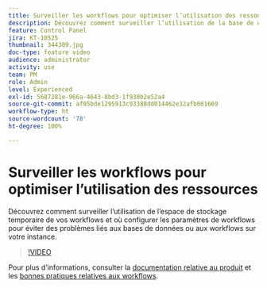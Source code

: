 ```yaml
---
title: Surveiller les workflows pour optimiser l’utilisation des ressources
description: Découvrez comment surveiller l’utilisation de la base de données de vos instances.
feature: Control Panel
jira: KT-10525
thumbnail: 344309.jpg
doc-type: feature video
audience: administrator
activity: use
team: PM
role: Admin
level: Experienced
exl-id: 5687281e-966a-4643-8bd3-1f930b2e52a4
source-git-commit: af05bde1295913c93388dd014462e32afb081669
workflow-type: ht
source-wordcount: '78'
ht-degree: 100%

---
```


# Surveiller les workflows pour optimiser l’utilisation des ressources

Découvrez comment surveiller l’utilisation de l’espace de stockage temporaire de vos workflows et où configurer les paramètres de workflows pour éviter des problèmes liés aux bases de données ou aux workflows sur votre instance.

>[!VIDEO](https://video.tv.adobe.com/v/344309/?quality=12&learn=0n)

Pour plus d’informations, consulter la [documentation relative au produit](https://experienceleague.adobe.com/docs/control-panel/using/performance-monitoring/database-monitoring/workflow-monitoring.html?lang=fr) et les [bonnes pratiques relatives aux workflows](https://experienceleague.adobe.com/docs/campaign-classic/using/automating-with-workflows/introduction/workflow-best-practices.html?lang=fr).
